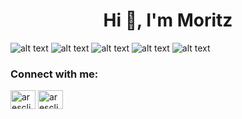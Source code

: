 <h1 align="center">Hi 👋, I'm Moritz</h1>


![alt text](https://img.shields.io/badge/Name%3A-Moritz-blue "Badge")
![alt text](https://img.shields.io/badge/Age%3A-20-green "Badge")
![alt text](https://img.shields.io/badge/Languages%3A-English%20%26%20German-blueviolet "Badge")
![alt text](https://img.shields.io/badge/Located%20in%3A-Germany-red "Badge")
![alt text](https://komarev.com/ghpvc/?username=moritzwirth011&label=Profile%20views&color=0e75b6&style=flat "Badge")


<h3 align="left">Connect with me:</h3>
<p align="left">
<a href="https://twitter.com/Morirz5" target="blank"><img align="center" src="https://raw.githubusercontent.com/rahuldkjain/github-profile-readme-generator/master/src/images/icons/Social/twitter.svg" alt="aresclient" height="30" width="40" /></a>
<a href="https://instagram.com/moritzwirth011" target="blank"><img align="center" src="https://raw.githubusercontent.com/rahuldkjain/github-profile-readme-generator/master/src/images/icons/Social/instagram.svg" alt="aresclient" height="30" width="40" /></a>
